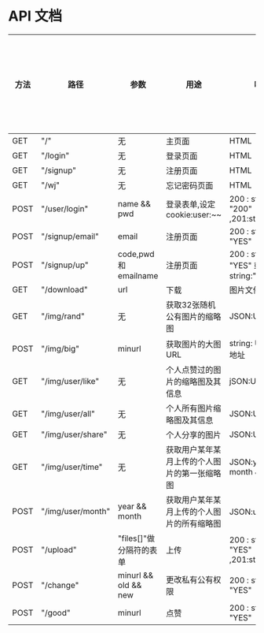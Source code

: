 # API 文档

| 方法 | 路径              | 参数                    | 用途                                         | 响应                                  | 是否需要身份认证 |
| ---- | ----------------- | ----------------------- | -------------------------------------------- | ------------------------------------- | ---------------- |
| GET  | "/"               | 无                      | 主页面                                       | HTML                                  | 0                |
| GET  | "/login"          | 无                      | 登录页面                                     | HTML                                  | 0                |
| GET  | "/signup"         | 无                      | 注册页面                                     | HTML                                  | 0                |
| GET  | "/wj"             | 无                      | 忘记密码页面                                 | HTML                                  | 0                |
| POST | "/user/login"     | name  && pwd            | 登录表单,设定cookie:user:~~                  | 200 : string: "200" ,201:string:"400" | 0                |
| POST | "/signup/email"   | email                   | 注册页面                                     | 200 : string: "YES"                   | 0                |
| POST | "/signup/up"      | code,pwd和emailname     | 注册页面                                     | 200 : string: "YES" 或string:"NO"     | 0                |
| GET  | "/download"       | url                     | 下载                                         | 图片文件                              | 0                |
| GET  | "/img/rand"       | 无                      | 获取32张随机公有图片的缩略图                 | JSON:URL......                        | 0                |
| POST | "/img/big"        | minurl                  | 获取图片的大图URL                            | string: URL 大图地址                  | 0                |
| GET  | "/img/user/like"  | 无                      | 个人点赞过的图片的缩略图及其信息             | jSON:URL......                        | 1                |
| GET  | "/img/user/all"   | 无                      | 个人所有图片缩略图及其信息                   | JSON:URL......                        | 1                |
| GET  | "/img/user/share" | 无                      | 个人分享的图片                               | JSON:URL......                        | 1                |
| GET  | "/img/user/time"  | 无                      | 获取用户某年某月上传的个人图片的第一张缩略图 | JSON:year && month && url             | 1                |
| POST | "/img/user/month" | year && month           | 获取用户某年某月上传的个人图片的所有缩略图   | JSON:url...信息                       | 1                |
| POST | "/upload"         | "files[]"做分隔符的表单 | 上传                                         | 200 : string: "YES" ,201:string:"NO"  | 1                |
| POST | "/change"         | minurl && old  && new   | 更改私有公有权限                             | 200 : string: "YES"                   | 1                |
| POST | "/good"           | minurl                  | 点赞                                         | 200 : string: "YES"                   | 1                |

